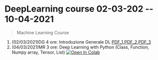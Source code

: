 # DeepLearning course 02-03-202 -- 10-04-2021 

> Machine Learning Course

1. (02/03/2021)DG 4 ore: Introduzione Generale DL [PDF_1](material/00_intro_ML.pdf),[PDF_2](material/1_IOT_INtro.pdf),[PDF_3](material/2_open_ledger.pdf)
2. (04/03/2021)MR 3 ore:  Deep Learning with Python (Class, Function, Numpy array, Tensor, List)
[![Open In Colab](https://colab.research.google.com/assets/colab-badge.svg)](https://colab.research.google.com/github/visiont3lab/deep-learning-course/blob/main/colab/Python_Recap.ipynb)
